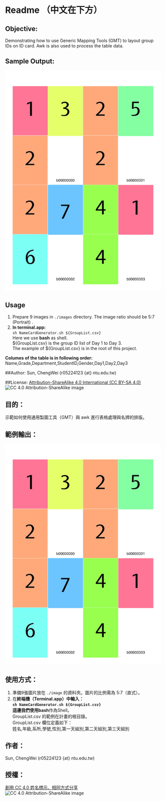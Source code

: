 # Readme （中文在下方）
## Objective: 
Demonstrating how to use Generic Mapping Tools (GMT) to layout group IDs on ID card. Awk is also used to process the table data.
## Sample Output:
![Sample image](./SampleOutput/Page1.jpg)  
## Usage
1. Prepare 9 images in ```./images``` directory. The image ratio should be 5:7 (Portrait) .
2.  **In terminal.app:**  
```sh NameCardGenerator.sh ${GroupList.csv}```  
Here we use **bash** as shell.  
${GroupList.csv} is the group ID list of Day 1 to Day 3.  
The example of ${GroupList.csv} is in the root of this project.  

**Columes of the table is in following order:**  
Name,Grade,Department,StudentID,Gender,Day1,Day2,Day3  

##Author: 
Sun, ChengWei (r05224123 {at} ntu.edu.tw)

##License: 
[Attribution-ShareAlike 4.0 International (CC BY-SA 4.0) ](https://creativecommons.org/licenses/by-sa/4.0/)  
![CC 4.0 Attribution-ShareAlike image](https://licensebuttons.net/l/by-sa/4.0/88x31.png)   
  
## 目的：  
示範如何使用通用製圖工具（GMT）與 awk 進行表格處理與名牌的排版。  

## 範例輸出：  
![Sample image](./SampleOutput/Page1.jpg)  

## 使用方式：  
1. 準備9張圖片放在 ```./image``` 的資料夾。圖片的比例需為 5:7（直式）。    
2. 在**終端機（Terminal.app）**中輸入：  
```sh NameCardGenerator.sh ${GroupList.csv}```  
這邊我們使用**bash**作為Shell。  
GroupList.csv 的範例在計畫的根目錄。  
GroupList.csv 欄位定義如下：  
姓名,年級,系所,學號,性別,第一天組別,第二天組別,第三天組別  

## 作者：
Sun, ChengWei (r05224123 {at} ntu.edu.tw)  

## 授權：
[創用 CC 4.0 姓名標示、相同方式分享](https://creativecommons.org/licenses/by-sa/4.0/)  
![CC 4.0 Attribution-ShareAlike image](https://licensebuttons.net/l/by-sa/4.0/88x31.png) 
